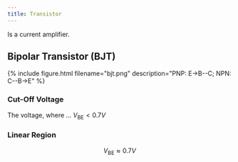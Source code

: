 ```yaml
---
title: Transistor
---
```


Is a current amplifier.


Bipolar Transistor (BJT)
------------------------
{% include figure.html filename="bjt.png" description="PNP: E->B--C; NPN: C--B->E" %}

### Cut-Off Voltage
The voltage, where ...
$V_{\mathrm{BE}} < 0.7V$

### Linear Region

$$V_{\mathrm{BE}} \approx 0.7V$$
